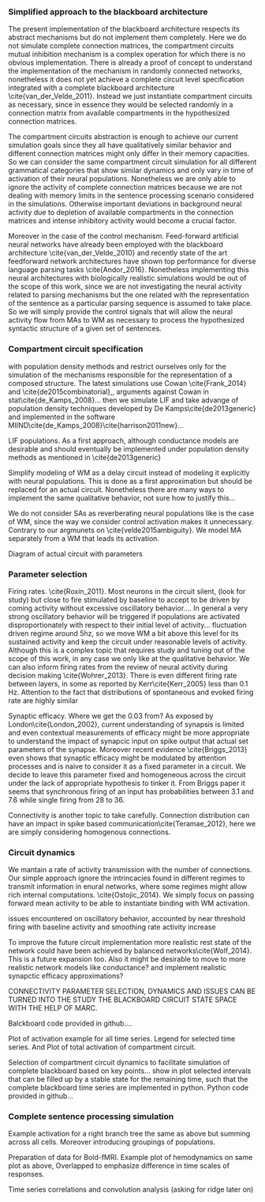 ### Simplified approach to the blackboard architecture

The present implementation of the blackboard architecture respects its abstract mechanisms but do not implement them completely. Here we do not simulate complete connection matrices, the compartment circuits mutual inhibition mechanism is a complex operation for which there is no obvious implementation. There is already a proof of concept to understand the implementation of the mechanism in randomly connected networks, nonetheless it does not yet achieve a complete circuit level specification integrated with a complete blackboard architecture \cite{van_der_Velde_2011}. Instead we just instantiate compartment circuits as necessary, since in essence they would be selected randomly in a connection matrix from available compartments in the hypothesized connection matrices.

The compartment circuits abstraction is enough to achieve our current simulation goals since they all have qualitatively similar behavior and different connection matrices might only differ in their memory capacities. So we can consider the same compartment circuit simulation for all different grammatical categories that show similar dynamics and only vary in time of activation of their neural populations. Nonetheless we are only able to ignore the activity of complete connection matrices because we are not dealing with memory limits in the sentence processing scenario considered in the simulations. Otherwise important deviations in background neural activity due to depletion of available compartments in the connection matrices and intense inhibitory activity would become a crucial factor.

Moreover in the case of the control mechanism. Feed-forward artificial neural networks have already been employed with the blackboard architecture \cite{van_der_Velde_2010} and recently state of the art feedforward network architectures have shown top performance for diverse language parsing tasks \cite{Andor_2016}. Nonetheless implementing this neural architectures with biologically realistic simulations would be out of the scope of this work, since we are not investigating the neural activity related to parsing mechanisms but the one related with the representation of the sentence as a particular parsing sequence is assumed to take place. So we will simply provide the control signals that will allow the neural activity flow from MAs to WM as necessary to process the hypothesized syntactic structure of a given set of sentences.

### Compartment circuit specification



with population density methods and restrict ourselves only for the simulation of the mechanisms responsible for the representation of a composed structure. The latest simulations use Cowan \cite{Frank_2014} and \cite{de2015combinatorial},, arguments against Cowan in stat\cite{de_Kamps_2008}... then we simulate LIF and take advange of population density techniques developed by De Kamps\cite{de2013generic} and implemented in the software MIIND\cite{de_Kamps_2008}\cite{harrison2011new}...

LIF populations. As a first approach, although conductance models are desirable and should eventually be implemented under population density methods as mentioned in \cite{de2013generic}

Simplify modeling of WM as a delay circuit instead of modeling it explicitly with neural populations. This is done as a first approximation but should be replaced for an actual circuit. Nonetheless there are many ways to implement the same qualitative behavior, not sure how to justify this...

We do not consider SAs as reverberating neural populations like is the case of WM, since the way we consider control activation makes it unnecessary. Contrary to our argmunets on \cite{velde2015ambiguity}. We model MA separately from a WM that leads its activation.

Diagram of actual circuit with parameters

### Parameter selection

Firing rates. \cite{Roxin_2011}. Most neurons in the circuit silent, (look for study) but close to fire stimulated by baseline to accept to be driven by coming activity without excessive oscillatory behavior.... In general a very strong oscillatory behavior will be triggered if populations are activated disproportionately with respect to their initial level of activity... fluctuation driven regime around 5hz, so we move WM a bit above this level for its sustained activity and keep the circuit under reasonable levels of activity. Although this is a complex topic that requires study and tuning out of the scope of this work, in any case we only like at the qualitative behavior. We can also inform firing rates from the review of neural activity during decision making \cite{Wohrer_2013}. There is even different firing rate between layers, in some as reported by Kerr\cite{Kerr_2005} less than 0.1 Hz. Attention to the fact that distributions of spontaneous and evoked firing rate are highly similar

Synaptic efficacy. Where we get the 0.03 from? As exposed by London\cite{London_2002}, current understanding of synapsis is limited and even contextual measurements of efficacy might be more appropriate to understand the impact of synapcic input on spike output that actual set parameters of the synapse. Moreover recent evidence \cite{Briggs_2013} even shows that synaptic efficacy might be modulated by attention processes and is naive to consider it as a fixed parameter in a circuit. We decide to leave this parameter fixed and homogeneous across the circuit under the lack of appropriate hypothesis to tinker it. From Briggs paper it seems that synchronous firing of an input has probabilities between 3.1 and 7.6 while single firing from 28 to 36.

Connectivity is another topic to take carefully. Connection distribution can have an impact in spike based communication\cite{Teramae_2012}, here we are simply considering homogenous connections.

### Circuit dynamics

We mantain a rate of activity transmission with the number of connections. Our simple approach ignore the intrincacies found in different regimes to transmit information in enural networks, where some regimes might allow rich internal computations. \cite{Ostojic_2014}. We simply focus on passing forward mean activity to be able to instantiate binding with WM activation.

issues encountered on oscillatory behavior, accounted by near threshold firing with baseline activity and smoothing rate activity increase

To improve the future circuit implementation more realistic rest state of the network could have been achieved by balanced networks\cite{Wolf_2014}. This is a future expansion too. Also it might be desirable to move to more realistic network models like conductance? and implement realistic synapctic efficacy approximations?

CONNECTIVITY PARAMETER SELECTION, DYNAMICS AND ISSUES CAN BE TURNED INTO THE STUDY THE BLACKBOARD CIRCUIT STATE SPACE WITH THE HELP OF MARC.

Balckboard code provided in github....

Plot of activation example for all time series. Legend for selected time series. And Plot of total activation of compartment circuit.

Selection of compartment circuit dynamics to facilitate simulation of complete blackboard based on key points... show in plot selected intervals that can be filled up by a stable state for the remaining time, such that the complete blackboard time series are implemented in python. Python code provided in github...

### Complete sentence processing simulation

Example activation for a right branch tree the same as above but summing across all cells. Moreover introducing groupings of populations.

Preparation of data for Bold-fMRI. Example plot of hemodynamics on same plot as above, Overlapped to emphasize difference in time scales of responses.

Time series correlations and convolution analysis (asking for ridge later on)
